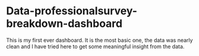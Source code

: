 # Data-professionalsurvey-breakdown-dashboard
This is my first ever dashboard. It is the most basic one, the data was nearly clean and I have tried here to get some meaningful insight from the data.
